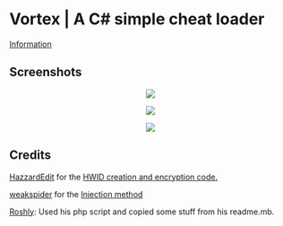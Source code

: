 # Vortex | A C# simple cheat loader
[Information](https://github.com/Kanepu/Vortex-loader/wiki)

## Screenshots

<p align="center">
 <img src="https://i.gyazo.com/8e74ddbf4ae4bde1c9fae5052baaa263.png">
</p>

<p align="center">
 <img src="https://i.gyazo.com/8c2cda7b2a1a28a89718d83dc32e6f9d.png">
</p>

<p align="center">
 <img src="https://i.gyazo.com/7e678d045ea146f1bc27f52275ba93b4.png">
</p>

## Credits

[HazzardEdit](https://www.youtube.com/channel/UCG0LukbgMa6vJkA_JJ4Jepg) for the [HWID creation and encryption code.](https://www.youtube.com/watch?v=M1-pAqPqJcw)

[weakspider](https://www.unknowncheats.me/forum/members/172964.html) for the [Injection method](https://www.unknowncheats.me/forum/c-/213037-x86-manual-map-injection.html)

[Roshly](https://github.com/Roshly): Used his php script and copied some stuff from his readme.mb.
